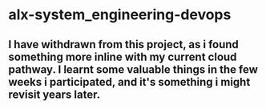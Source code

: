 # alx-system_engineering-devops

## I have withdrawn from this project, as i found something more inline with my current cloud pathway. I learnt some valuable things in the few weeks i participated, and it's something i might revisit years later.
